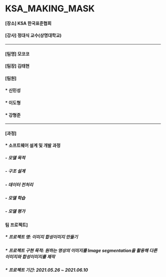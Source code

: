 # KSA_MAKING_MASK

#### [장소] KSA 한국표준협회
#### [강사] 정대식 교수(상명대학교)

***
#### [팀명] 모코코

#### [팀장] 김태현

#### [팀원]
####   * 신민성
####   * 이도형
####   * 강형준

***
#### [과정]
####  * 소프트웨어 설계 및 개발 과정
#####    - 모델 목적
#####    - 구조 설계
#####    - 데이터 전처리
#####    - 모델 학습
#####    - 모델 평가

#### 팀 프로젝트]
#####  * 프로젝트 명: 이미지 합성이미지 만들기 
#####  * 프로젝트 구현 목적: 원하는 영상의 이미지를 Image segmentation을 활용해 다른 이미지와 합성이미지를 제작
#####  * 프로젝트 기간: 2021.05.26 ~ 2021.06.10

